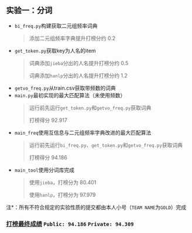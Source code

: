 ## 实验一：分词

- `bi_freq.py`构建获取二元组频率词典
  > 添加二元组频率字典提升打榜分约 0.2
- `get_token.py`获取key为人名的item
  > 词典添加`jieba`分出的人名提升打榜分约 0.5
  > 
  > 词典添加`hanlp`分出的人名提升打榜分约 1.2
- `getvo_freq.py`从train.csv获取带频数的词典
- `main.py`最初实现的最大匹配算法（未使用频数）
  > 运行前先运行`get_token.py`和`getvo_freq.py`获取词典
  > 
  > 打榜得分 92.917
- `main_freq`使用互信息与二元组频率字典改进的最大匹配算法
  > 运行前先运行`bi_freq.py`、`get_token.py`和`getvo_freq.py`获取词典
  >
  > 打榜得分 94.186
- `main_tool`使用分词库完成
  > 使用`jieba`，打榜分为 80.401
  >
  > 使用`hanlp`，打榜分为 97.979

注*：所有不符合规定的实验性质的提交都由本人小号（`TEAM NAME`为`GOLD`）完成

### [打榜最终成绩](https://www.kaggle.com/competitions/csu-ai-inclass-nlp-2023/leaderboard?tab=public) `Public: 94.186` `Private: 94.309`